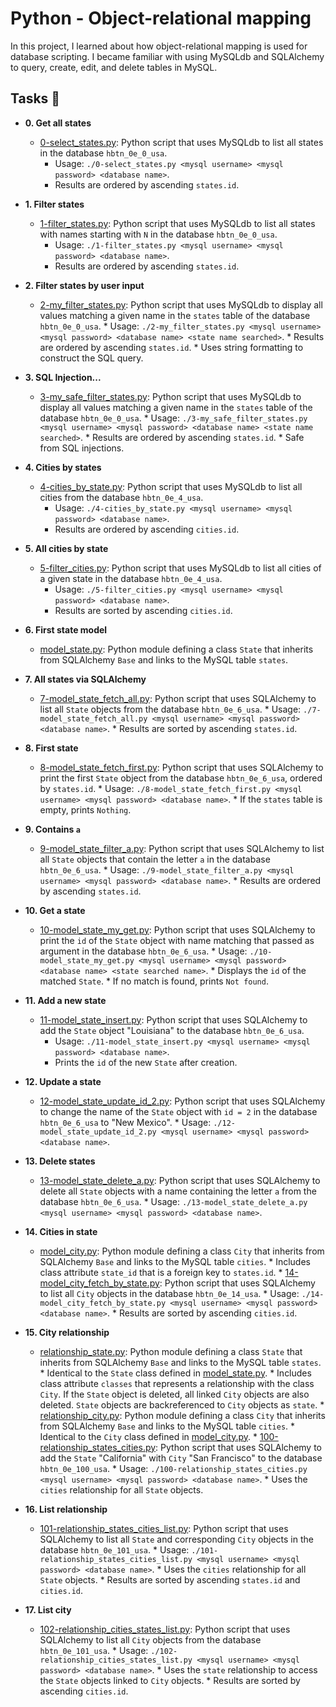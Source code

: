 # Python - Object-relational mapping

In this project, I learned about how object-relational mapping is used for
database scripting. I became familiar with using MySQLdb and SQLAlchemy to
query, create, edit, and delete tables in MySQL.


## Tasks :page_with_curl:

* **0. Get all states**
  * [0-select_states.py](./0-select_states.py): Python script that uses MySQLdb
    to list all states in the database `hbtn_0e_0_usa`.
      * Usage: `./0-select_states.py <mysql username> <mysql password>
        <database name>`.
	  * Results are ordered by ascending `states.id`.

* **1. Filter states**
  * [1-filter_states.py](./1-filter_states.py): Python script that uses MySQLdb
    to list all states with names starting with `N` in the database `hbtn_0e_0_usa`.
      * Usage: `./1-filter_states.py <mysql username> <mysql password>
        <database name>`.
	  * Results are ordered by ascending `states.id`.

* **2. Filter states by user input**
  * [2-my_filter_states.py](./2-my_filter_states.py): Python script that uses
    MySQLdb to display all values matching a given name in the `states` table of
      the database `hbtn_0e_0_usa`.
        * Usage: `./2-my_filter_states.py <mysql username> <mysql password>
	  <database name> <state name searched>`.
	    * Results are ordered by ascending `states.id`.
	      * Uses string formatting to construct the SQL query.

* **3. SQL Injection...**
  * [3-my_safe_filter_states.py](./3-my_safe_filter_states.py): Python script
    that uses MySQLdb to display all values matching a given name in the `states`
      table of the database `hbtn_0e_0_usa`.
        * Usage: `./3-my_safe_filter_states.py <mysql username> <mysql password>
	  <database name> <state name searched>`.
	    * Results are ordered by ascending `states.id`.
	      * Safe from SQL injections.

* **4. Cities by states**
  * [4-cities_by_state.py](./4-cities_by_state.py): Python script that uses
    MySQLdb to list all cities from the database `hbtn_0e_4_usa`.
      * Usage: `./4-cities_by_state.py <mysql username> <mysql password>
        <database name>`.
	  * Results are ordered by ascending `cities.id`.

* **5. All cities by state**
  * [5-filter_cities.py](./5-filter_cities.py): Python script that uses MySQLdb
    to list all cities of a given state in the database `hbtn_0e_4_usa`.
      * Usage: `./5-filter_cities.py <mysql username> <mysql password>
        <database name>`.
	  * Results are sorted by ascending `cities.id`.

* **6. First state model**
  * [model_state.py](./model_state.py): Python module defining a class `State`
    that inherits from SQLAlchemy `Base` and links to the MySQL table `states`.

* **7. All states via SQLAlchemy**
  * [7-model_state_fetch_all.py](./7-model_state_fetch_all.py): Python script
    that uses SQLAlchemy to list all `State` objects from the database
      `hbtn_0e_6_usa`.
        * Usage: `./7-model_state_fetch_all.py <mysql username> <mysql password>
	  <database name>`.
	    * Results are sorted by ascending `states.id`.

* **8. First state**
  * [8-model_state_fetch_first.py](./8-model_state_fetch_first.py): Python script
    that uses SQLAlchemy to print the first `State` object from the database
      `hbtn_0e_6_usa`, ordered by `states.id`.
        * Usage: `./8-model_state_fetch_first.py <mysql username> <mysql password>
	  <database name>`.
	    * If the `states` table is empty, prints `Nothing`.

* **9. Contains `a`**
  * [9-model_state_filter_a.py](./9-model_state_filter_a.py): Python script
    that uses SQLAlchemy to list all `State` objects that contain the letter `a`
      in the database `hbtn_0e_6_usa`.
        * Usage: `./9-model_state_filter_a.py <mysql username> <mysql password>
	  <database name>`.
	    * Results are ordered by ascending `states.id`.

* **10. Get a state**
  * [10-model_state_my_get.py](./10-model_state_my_get.py): Python script that
    uses SQLAlchemy to print the `id` of the `State` object with name matching that
      passed as argument in the database `hbtn_0e_6_usa`.
        * Usage: `./10-model_state_my_get.py <mysql username> <mysql password>
	  <database name> <state searched name>`.
	    * Displays the `id` of the matched `State`.
	      * If no match is found, prints `Not found`.

* **11. Add a new state**
  * [11-model_state_insert.py](./11-model_state_insert.py): Python script that
    uses SQLAlchemy to add the `State` object "Louisiana" to the database
    `hbtn_0e_6_usa`.
      * Usage: `./11-model_state_insert.py <mysql username> <mysql password>
        <database name>`.
	  * Prints the `id` of the new `State` after creation.

* **12. Update a state**
  * [12-model_state_update_id_2.py](./12-model_state_update_id_2.py): Python
    script that uses SQLAlchemy to change the name of the `State` object with
      `id = 2` in the database `hbtn_0e_6_usa` to "New Mexico".
        * Usage: `./12-model_state_update_id_2.py <mysql username> <mysql password>
	  <database name>`.

* **13. Delete states**
  * [13-model_state_delete_a.py](./13-model_state_delete_a.py): Python script
    that uses SQLAlchemy to delete all `State` objects with a name containing the
      letter `a` from the database `hbtn_0e_6_usa`.
        * Usage: `./13-model_state_delete_a.py <mysql username> <mysql password>
	  <database name>`.

* **14. Cities in state**
  * [model_city.py](./model_city.py): Python module defining a class `City`
    that inherits from SQLAlchemy `Base` and links to the MySQL table `cities`.
        * Includes class attribute `state_id` that is a foreign key to
	    `states.id`.
	      * [14-model_city_fetch_by_state.py](./14-model_city_fetch_by_state.py):
	        Python script that uses SQLAlchemy to list all `City` objects in the database
		  `hbtn_0e_14_usa`.
		    * Usage: `./14-model_city_fetch_by_state.py <mysql username> <mysql password>
		      <database name>`.
		        * Results are sorted by ascending `cities.id`.

* **15. City relationship**
  * [relationship_state.py](./relationship_state.py): Python module defining a
    class `State` that inherits from SQLAlchemy `Base` and links to the MySQL table
      `states`.
          * Identical to the `State` class defined in [model_state.py](./model_state.py).
	      * Includes class attribute `classes` that represents a relationship with
	          the class `City`. If the `State` object is deleted, all linked `City` objects
		      are also deleted. `State` objects are backreferenced to `City` objects as
		          `state`.
			    * [relationship_city.py](./relationship_city.py): Python module defining a
			      class `City` that inherits from SQLAlchemy `Base` and links to the MySQL table
			        `cities`.
				    * Identical to the `City` class defined in [model_city.py](./model_city.py).
				      * [100-relationship_states_cities.py](./100-relationship_states_cities.py):
				        Python script that uses SQLAlchemy to add the `State` "California" with `City`
					  "San Francisco" to the database `hbtn_0e_100_usa`.
					    * Usage: `./100-relationship_states_cities.py <mysql username>
					      <mysql password> <database name>`.
					        * Uses the `cities` relationship for all `State` objects.

* **16. List relationship**
  * [101-relationship_states_cities_list.py](./101-relationship_states_cities_list.py):
    Python script that uses SQLAlchemy to list all `State` and corresponding
      `City` objects in the database `hbtn_0e_101_usa`.
        * Usage: `./101-relationship_states_cities_list.py <mysql username>
	  <mysql password> <database name>`.
	    * Uses the `cities` relationship for all `State` objects.
	      * Results are sorted by ascending `states.id` and `cities.id`.

* **17. List city**
  * [102-relationship_cities_states_list.py](./102-relationship_cities_states_list.py):
    Python script that uses SQLAlchemy to list all `City` objects from the database
      `hbtn_0e_101_usa`.
        * Usage: `./102-relationship_cities_states_list.py <mysql username>
	  <mysql password> <database name>`.
	    * Uses the `state` relationship to access the `State` objects linked to `City` objects.
	      * Results are sorted by ascending `cities.id`.